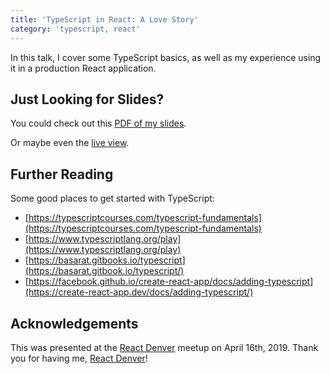 ```yaml
---
title: 'TypeScript in React: A Love Story'
category: 'typescript, react'
---
```


In this talk, I cover some TypeScript basics, as well as my experience using it in a production React application.

## Just Looking for Slides?

You could check out this [PDF of my slides](https://github.com/kale-stew/ts-in-react/blob/master/final.pdf).

Or maybe even the [live view](https://kale-stew.github.io/ts-in-react/).

## Further Reading

Some good places to get started with TypeScript:

- [https://typescriptcourses.com/typescript-fundamentals](https://typescriptcourses.com/typescript-fundamentals)
- [https://www.typescriptlang.org/play](https://www.typescriptlang.org/play)
- [https://basarat.gitbooks.io/typescript](https://basarat.gitbook.io/typescript/)
- [https://facebook.github.io/create-react-app/docs/adding-typescript](https://create-react-app.dev/docs/adding-typescript/)

## Acknowledgements

This was presented at the [React Denver](https://www.meetup.com/ReactDenver/events/kgrmmqyzgbvb/) meetup on April 16th, 2019. Thank you for having me, [React Denver](https://www.meetup.com/ReactDenver)!
